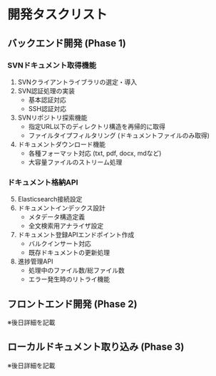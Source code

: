 # 開発タスクリスト

## バックエンド開発 (Phase 1)

### SVNドキュメント取得機能
1. SVNクライアントライブラリの選定・導入
2. SVN認証処理の実装
   - 基本認証対応
   - SSH認証対応
3. SVNリポジトリ探索機能
   - 指定URL以下のディレクトリ構造を再帰的に取得
   - ファイルタイプフィルタリング (ドキュメントファイルのみ取得)
4. ドキュメントダウンロード機能
   - 各種フォーマット対応 (txt, pdf, docx, mdなど)
   - 大容量ファイルのストリーム処理

### ドキュメント格納API
5. Elasticsearch接続設定
6. ドキュメントインデックス設計
   - メタデータ構造定義
   - 全文検索用アナライザ設定
7. ドキュメント登録APIエンドポイント作成
   - バルクインサート対応
   - 既存ドキュメントの更新処理
8. 進捗管理API
   - 処理中のファイル数/総ファイル数
   - エラー発生時のリトライ機能

## フロントエンド開発 (Phase 2)
※後日詳細を記載

## ローカルドキュメント取り込み (Phase 3)
※後日詳細を記載
